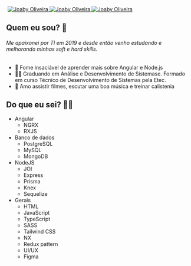 <img alt="" src="https://giffiles.alphacoders.com/362/3621.gif">

<a href="https://github.com/joaby-oliveira">
      <img alt="Joaby Oliveira" src="https://img.shields.io/badge/-Github-5659EB?style=for-the-badge&logo=Github&logoColor=white&link=https://github.com/joaby-oliveira" />
</a><a href="https://www.linkedin.com/in/joaby-oliveira">
      <img alt="Joaby Oliveira" src="https://img.shields.io/badge/-Linkedin-5659EB?style=for-the-badge&logo=Linkedin&logoColor=white" />
</a>
<a href="https://www.twitter.com/JoabyOliveira4">
      <img alt="Joaby Oliveira" src="https://img.shields.io/badge/-Twitter-5659EB?style=for-the-badge&logo=Twitter&logoColor=white" />
</a>

## Quem eu sou? 🤔
###### Me apaixonei por TI em 2019 e desde então venho estudando e melhorando minhas soft e hard skills.
- 🚀 Fome insaciável de aprender mais sobre Angular e Node.js
- 👨‍💻 Graduando em Análise e Desenvolvimento de Sistemase. Formado em curso Técnico de Desenvolvimento de Sistemas pela Etec.
- 💖 Amo assistir filmes, escutar uma boa música e treinar calistenia 

## Do que eu sei? 🐱‍👤
- Angular
  - NGRX
  - RXJS
- Banco de dados
	- PostgreSQL
	- MySQL
	- MongoDB
- NodeJS
	- JOI
	- Express
	- Prisma
	- Knex
	- Sequelize
- Gerais
	- HTML
	- JavaScript
	- TypeScript
	- SASS
	- Tailwind CSS
	- NX
	- Redux pattern
	- UI/UX
	- Figma
